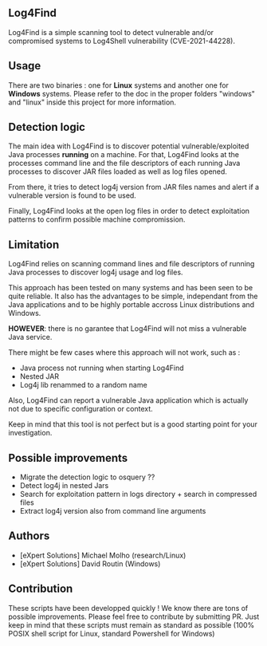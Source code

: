 ## Log4Find

Log4Find is a simple scanning tool to detect vulnerable and/or compromised systems to  Log4Shell vulnerability (CVE-2021-44228).

## Usage

There are two binaries : one for **Linux** systems and another one for **Windows** systems. Please refer to the doc in the proper folders "windows" and "linux" inside this project for more information.

## Detection logic

The main idea with Log4Find is to discover potential vulnerable/exploited Java processes **running** on a machine. For that, Log4Find looks at the processes command line and the file descriptors of each running Java processes to discover JAR files loaded as well as log files opened.

From there, it tries to detect log4j version from JAR files names and alert if a vulnerable version is found to be used.

Finally, Log4Find looks at the open log files in order to detect exploitation patterns to confirm possible machine compromission.

## Limitation

Log4Find relies on scanning command lines and file descriptors of running Java processes to discover log4j usage and log files.

This approach has been tested on many systems and has been seen to be quite reliable. It also has the advantages to be simple, independant from the Java applications and to be highly portable accross Linux distributions and Windows.

**HOWEVER**: there is no garantee that Log4Find will not miss a vulnerable Java service.

There might be few cases where this approach will not work, such as :
- Java process not running when starting Log4Find
- Nested JAR
- Log4j lib renammed to a random name

Also, Log4Find can report a vulnerable Java application which is actually not due to specific configuration or context.

Keep in mind that this tool is not perfect but is a good starting point for your investigation.

## Possible improvements

- Migrate the detection logic to osquery ??
- Detect log4j in nested Jars
- Search for exploitation pattern in logs directory + search in compressed files
- Extract log4j version also from command line arguments

## Authors

- [eXpert Solutions] Michael Molho (research/Linux)
- [eXpert Solutions] David Routin (Windows)

## Contribution

These scripts have been developped quickly ! We know there are tons of possible improvements. Please feel free to contribute by submitting PR. Just keep in mind that these scripts must remain as standard as possible (100% POSIX shell script for Linux, standard Powershell for Windows) 



